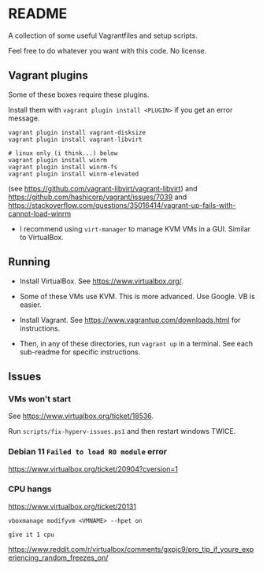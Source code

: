 # README

A collection of some useful Vagrantfiles and setup scripts.

Feel free to do whatever you want with this code.
No license.

## Vagrant plugins

Some of these boxes require these plugins.

Install them with `vagrant plugin install <PLUGIN>` if you get an error message.

    vagrant plugin install vagrant-disksize
    vagrant plugin install vagrant-libvirt

    # linux only (i think...) below
    vagrant plugin install winrm  
    vagrant plugin install winrm-fs  
    vagrant plugin install winrm-elevated

(see <https://github.com/vagrant-libvirt/vagrant-libvirt>) and  <https://github.com/hashicorp/vagrant/issues/7039> and <https://stackoverflow.com/questions/35016414/vagrant-up-fails-with-cannot-load-winrm>

-   I recommend using `virt-manager` to manage KVM VMs in a GUI. Similar to VirtualBox.


## Running

- Install VirtualBox. See <https://www.virtualbox.org/>.

- Some of these VMs use KVM. This is more advanced. Use Google. VB is easier.

- Install Vagrant. See <https://www.vagrantup.com/downloads.html> for instructions.

- Then, in any of these directories, run `vagrant up` in a terminal. See each sub-readme for specific instructions.

## Issues

### VMs won't start

See <https://www.virtualbox.org/ticket/18536>.

Run `scripts/fix-hyperv-issues.ps1` and then restart windows TWICE.

### Debian 11 `Failed to load R0 module` error

<https://www.virtualbox.org/ticket/20904?cversion=1>

### CPU hangs

https://www.virtualbox.org/ticket/20131

    vboxmanage modifyvm <VMNAME> --hpet on

    give it 1 cpu

https://www.reddit.com/r/virtualbox/comments/gxpjc9/pro_tip_if_youre_experiencing_random_freezes_on/